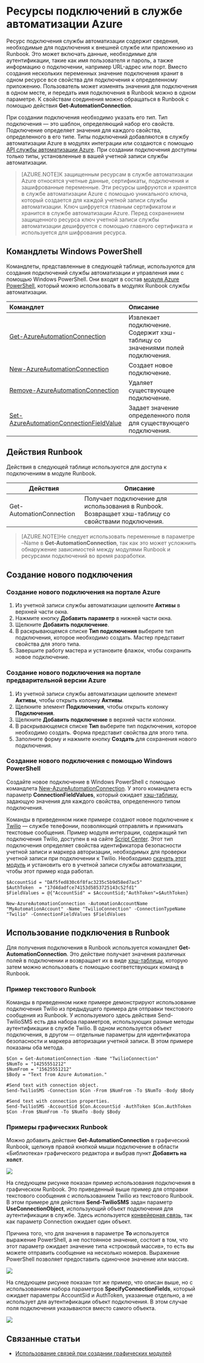 <properties 
   pageTitle="Ресурсы подключений в службе автоматизации Azure"
   description="Ресурсы подключений в службе автоматизации Azure содержат данные, необходимые для подключения к внешней службе или приложению из Runbook. В статье подробно рассматриваются подключения и работа с ними как в текстовых, так и в графических модулях."
   services="automation"
   documentationCenter=""
   authors="bwren"
   manager="stevenka"
   editor="tysonn" />
<tags 
   ms.service="automation"
   ms.devlang="na"
   ms.topic="article"
   ms.tgt_pltfrm="na"
   ms.workload="infrastructure-services"
   ms.date="05/21/2015"
   ms.author="bwren" />

# Ресурсы подключений в службе автоматизации Azure

Ресурс подключения службы автоматизации содержит сведения, необходимые для подключения к внешней службе или приложению из Runbook. Это может включать данные, необходимые для аутентификации, такие как имя пользователя и пароль, а также информацию о подключении, например URL-адрес или порт. Вместо создания нескольких переменных значение подключения хранит в одном ресурсе все свойства для подключения к определенному приложению. Пользователь может изменять значения для подключения в одном месте, и передать имя подключения в Runbook можно в одном параметре. К свойствам соединения можно обращаться в Runbook с помощью действия **Get-AutomationConnection**.

При создании подключения необходимо указать его *тип*. Тип подключения — это шаблон, определяющий набор его свойств. Подключение определяет значения для каждого свойства, определенного в его типе. Типы подключений добавляются в службу автоматизации Azure в модулях интеграции или создаются с помощью [API службы автоматизации Azure](http://msdn.microsoft.com/library/azure/mt163818.aspx). При создании подключения доступны только типы, установленные в вашей учетной записи службы автоматизации.

>[AZURE.NOTE]К защищенным ресурсам в службе автоматизации Azure относятся учетные данные, сертификаты, подключения и зашифрованные переменные. Эти ресурсы шифруются и хранятся в службе автоматизации Azure с помощью уникального ключа, который создается для каждой учетной записи службы автоматизации. Ключ шифруется главным сертификатом и хранится в службе автоматизации Azure. Перед сохранением защищенного ресурса ключ учетной записи службы автоматизации дешифруется с помощью главного сертификата и используется для шифрования ресурса.

## Командлеты Windows PowerShell

Командлеты, представленные в следующей таблице, используются для создания подключений службы автоматизации и управления ими с помощью Windows PowerShell. Они входят в состав [модуля Azure PowerShell](../powershell-install-configure.md), который можно использовать в модулях Runbook службы автоматизации.

|Командлет|Описание|
|:---|:---|
|[Get-AzureAutomationConnection](http://msdn.microsoft.com/library/dn921828.aspx)|Извлекает подключение. Содержит хэш-таблицу со значениями полей подключения.|
|[New-AzureAutomationConnection](http://msdn.microsoft.com/library/dn921825.aspx)|Создает новое подключение.|
|[Remove-AzureAutomationConnection](http://msdn.microsoft.com/library/dn921827.aspx)|Удаляет существующее подключение.|
|[Set-AzureAutomationConnectionFieldValue](http://msdn.microsoft.com/library/dn921826.aspx)|Задает значение определенного поля для существующего подключения.|

## Действия Runbook

Действия в следующей таблице используются для доступа к подключениям в модуле Runbook.

|Действия|Описание|
|---|---|
|Get-AutomationConnection|Получает подключение для использования в Runbook. Возвращает хэш-таблицу со свойствами подключения.|

>[AZURE.NOTE]Не следует использовать переменные в параметре –Name в **Get-AutomationConnection**, так как это может усложнить обнаружение зависимостей между модулями Runbook и ресурсами подключений во время разработки.

## Создание нового подключения

### Создание нового подключения на портале Azure

1. Из учетной записи службы автоматизации щелкните **Активы** в верхней части окна.
1. Нажмите кнопку **Добавить параметр** в нижней части окна.
1. Щелкните **Добавить подключение**.
2. В раскрывающемся списке **Тип подключения** выберите тип подключения, которое необходимо создать. Мастер представит свойства для этого типа.
1. Завершите работу мастера и установите флажок, чтобы сохранить новое подключение.


### Создание нового подключения на портале предварительной версии Azure

1. Из учетной записи службы автоматизации щелкните элемент **Активы**, чтобы открыть колонку **Активы**.
1. Щелкните элемент **Подключения**, чтобы открыть колонку **Подключения**.
1. Щелкните **Добавить подключение** в верхней части колонки.
2. В раскрывающемся списке **Тип** выберите тип подключения, которое необходимо создать. Форма представит свойства для этого типа.
1. Заполните форму и нажмите кнопку **Создать** для сохранения нового подключения.



### Создание нового подключения с помощью Windows PowerShell

Создайте новое подключение в Windows PowerShell с помощью командлета [New-AzureAutomationConnection](http://msdn.microsoft.com/library/dn921825.aspx). У этого командлета есть параметр **ConnectionFieldValues**, который ожидает [хэш-таблицу](http://technet.microsoft.com/library/hh847780.aspx), задающую значения для каждого свойства, определенного типом подключения.


Команды в приведенном ниже примере создают новое подключение к [Twilio](http://www.twilio.com) — службе телефонии, позволяющий отправлять и принимать текстовые сообщения. Пример модуля интеграции, содержащий тип подключения Twilio, доступен в на сайте [Script Center](http://gallery.technet.microsoft.com/scriptcenter/Twilio-PowerShell-Module-8a8bfef8). Этот тип подключения определяет свойства идентификатора безопасности учетной записи и маркера авторизации, необходимых для проверки учетной записи при подключении к Twilio. Необходимо [скачать этот модуль](http://gallery.technet.microsoft.com/scriptcenter/Twilio-PowerShell-Module-8a8bfef8) и установить его в учетной записи службы автоматизации, чтобы этот пример кода работал.

	$AccountSid = "DAf5fed830c6f8fac3235c5b9d58ed7ac5"
	$AuthToken  = "17d4dadfce74153d5853725143c52fd1"
	$FieldValues = @{"AccountSid" = $AccountSid;"AuthToken"=$AuthToken}

	New-AzureAutomationConnection -AutomationAccountName "MyAutomationAccount" -Name "TwilioConnection" -ConnectionTypeName "Twilio" -ConnectionFieldValues $FieldValues


## Использование подключения в Runbook

Для получения подключения в Runbook используется командлет **Get-AutomationConnection**. Это действие получает значения различных полей в подключении и возвращает их в виде [хэш-таблицы](http://go.microsoft.com/fwlink/?LinkID=324844), которую затем можно использовать с помощью соответствующих команд в Runbook.

### Пример текстового Runbook
Команды в приведенном ниже примере демонстрируют использование подключения Twilio из предыдущего примера для отправки текстового сообщения из Runbook. У используемого здесь действия Send-TwilioSMS есть два набора параметров, использующих разные методы аутентификации в службе Twilio. В одном используется объект подключения, в другом — отдельные параметры для идентификатора безопасности и маркера авторизации учетной записи. В этом примере показаны оба метода.

	$Con = Get-AutomationConnection -Name "TwilioConnection"
	$NumTo = "14255551212"
	$NumFrom = "15625551212"
	$Body = "Text from Azure Automation."

	#Send text with connection object.
	Send-TwilioSMS -Connection $Con -From $NumFrom -To $NumTo -Body $Body

	#Send text with connection properties.
	Send-TwilioSMS -AccountSid $Con.AccountSid -AuthToken $Con.AuthToken $Con -From $NumFrom -To $NumTo -Body $Body

### Примеры графических Runbook

Можно добавить действие **Get-AutomationConnection** в графический Runbook, щелкнув правой кнопкой мыши подключение в области «Библиотека» графического редактора и выбрав пункт **Добавить на холст**.

![](media/automation-connections/connection-add-canvas.png)

На следующем рисунке показан пример использования подключения в графическом Runbook. Это приведенный выше пример для отправки текстового сообщения с использованием Twilio из текстового Runbook. В этом примере для действия **Send-TwilioSMS** задан параметр **UseConnectionObject**, использующий объект подключения для аутентификации в службе. Здесь используется [конвейерная связь](automation-graphical-authoring-intro.md#links-and-workflow), так как параметр Connection ожидает один объект.

Причина того, что для значения в параметре **To** используется выражение PowerShell, а не постоянное значение, состоит в том, что этот параметр ожидает значение типа «строковый массив», то есть вы можете отправить сообщение на несколько номеров. Выражение PowerShell позволяет предоставить одиночное значение или массив.

![](media/automation-connections/get-connection-object.png)

На следующем рисунке показан тот же пример, что описан выше, но с использованием набора параметров **SpecifyConnectionFields**, который ожидает параметры AccountSid и AuthToken, указанные отдельно, а не использует для аутентификации объект подключения. В этом случае поля подключения указываются вместо самого объекта.

![](media/automation-connections/get-connection-properties.png)



## Связанные статьи

- [Использование связей при создании графических модулей](automation-graphical-authoring-intro.md#links-and-workflow)
 

<!---HONumber=August15_HO6-->